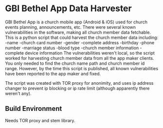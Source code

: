 # GBI Bethel App Data Harvester

GBI Bethel App is a church mobile app (Android & iOS) used for church events planning, announcements, etc. There were several known vulnerabilities in the software, making all church member data fetchable. This is a python script that could harvest the church member data including:
-name
-church card number
-gender
-complete address
-birthday
-phone number
-marriage status
-blood type
-church member information
-complete device information 
The vulnerabilities weren't local, so the script worked for harvesting church member data from all the app maker clients. You only needed to find the church name path and church member id range. However, by the time this script is published, all known vulnerabilities have been reported to the app maker and fixed.

The script was created with TOR proxy for anonimity, and uses ip address changer to prevent ip blocking or ip rate limit (although apparently there weren't any).

## Build Environment

Needs TOR proxy and stem library.
